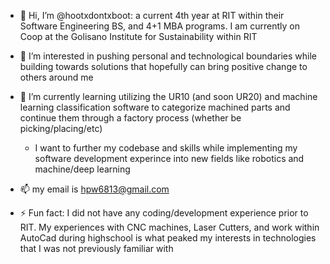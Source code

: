 - 🦉 Hi, I’m @hootxdontxboot: a current 4th year at RIT within their Software Engineering BS, and 4+1 MBA programs. I am currently on Coop at the Golisano Institute for Sustainability within RIT
  
- 👀 I’m interested in pushing personal and technological boundaries while building towards solutions that hopefully can bring positive change to others around me
  
- 🌱 I’m currently learning utilizing the UR10 (and soon UR20) and machine learning classification software to categorize machined parts and continue them through a factory process (whether be picking/placing/etc)
     - I want to further my codebase and skills while implementing my software development experince into new fields like robotics and machine/deep learning
  
- 📫 my email is hpw6813@gmail.com
  
- ⚡ Fun fact: I did not have any coding/development experience prior to RIT. My experiences with CNC machines, Laser Cutters, and work within AutoCad during highschool is what peaked my interests in technologies that I was not previously familiar with

<!---
hootxdontxboot/hootxdontxboot is a ✨ special ✨ repository because its `README.md` (this file) appears on your GitHub profile.
You can click the Preview link to take a look at your changes.
--->
